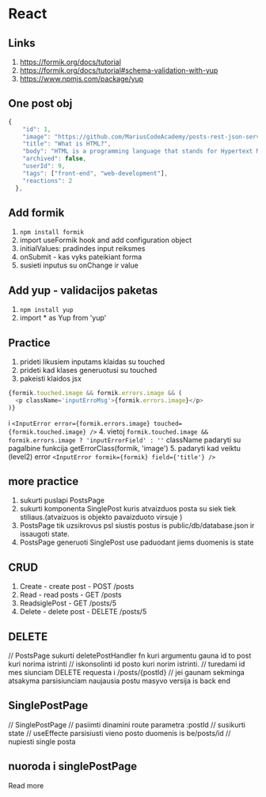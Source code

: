 # React

## Links

1. https://formik.org/docs/tutorial
2. https://formik.org/docs/tutorial#schema-validation-with-yup
3. https://www.npmjs.com/package/yup


## One post obj

```javascript
{
    "id": 1,
    "image": "https://github.com/MariusCodeAcademy/posts-rest-json-server/blob/main/assets/html.jpg?raw=true",
    "title": "What is HTML?",
    "body": "HTML is a programming language that stands for Hypertext Markup Language. ,
    "archived": false,
    "userId": 9,
    "tags": ["front-end", "web-development"],
    "reactions": 2
  },
```

## Add formik

1. `npm install formik`
2. import useFormik hook and add configuration object
3. initialValues: pradindes input reiksmes
4. onSubmit - kas vyks pateikiant forma
5. susieti inputus su onChange ir value


## Add yup - validacijos paketas

1. `npm install yup`
2. import * as Yup from 'yup'

## Practice

1. prideti likusiem inputams klaidas su touched
2. prideti kad klases generuotusi su touched
3. pakeisti klaidos jsx 
```javascript
{formik.touched.image && formik.errors.image && (
  <p className='inputErroMsg'>{formik.errors.image}</p>
)}
```
i 
`<InputError error={formik.errors.image} touched={formik.touched.image} />`
4. vietoj `formik.touched.image && formik.errors.image ? 'inputErrorField' : ''` className padaryti su pagalbine funkcija getErrorClass(formik, 'image')
5. padaryti kad veiktu (level2) error `<InputError formik={formik} field={'title'} />`

## more practice

1. sukurti puslapi PostsPage
2. sukurti komponenta SinglePost kuris atvaizduos posta su siek tiek stiliaus.(atvaizuos is objekto pavaizduoto virsuje )
3. PostsPage tik uzsikrovus psl siustis postus is public/db/database.json ir issaugoti state.
4. PostsPage generuoti SinglePost use paduodant jiems duomenis is state


## CRUD

1. Create - create post - POST /posts
2. Read - read posts - GET /posts
3. ReadsiglePost - GET /posts/5
4. Delete - delete post - DELETE /posts/5



## DELETE 

// PostsPage sukurti deletePostHandler fn kuri argumentu gauna id to post kuri norima istrinti
// iskonsolinti id posto kuri norim istrinti.
// turedami id mes siunciam DELETE requesta i /posts/{postId}
// jei gaunam sekminga atsakyma parsisiunciam naujausia postu masyvo versija is back end

## SinglePostPage
// SinglePostPage
// pasiimti dinamini route parametra :postId
// susikurti state
// useEffecte parsisiusti vieno posto duomenis is be/posts/id
// nupiesti single posta


## nuoroda i singlePostPage
<Link to='/posts/5'>Read more</Link>